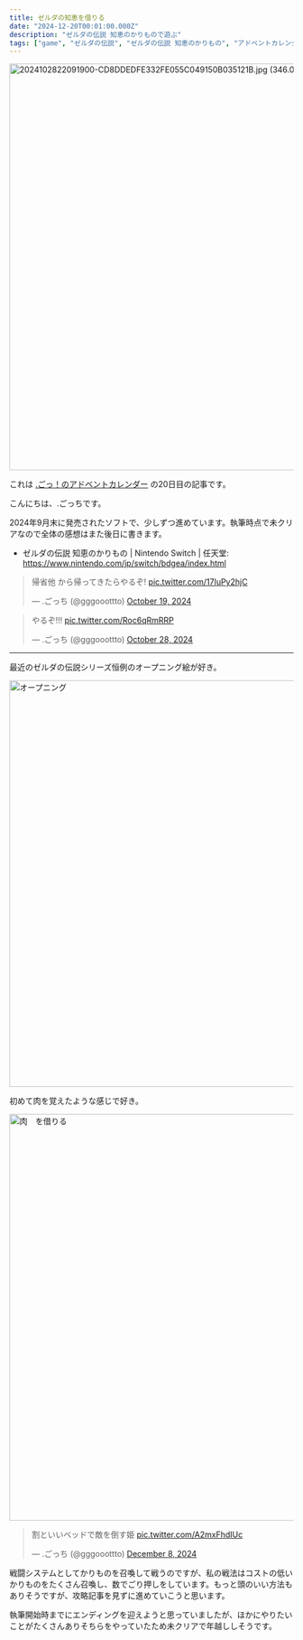 ```yaml
---
title: ゼルダの知恵を借りる
date: "2024-12-20T00:01:00.000Z"
description: "ゼルダの伝説 知恵のかりもので遊ぶ"
tags: ["game", "ゼルダの伝説", "ゼルダの伝説 知恵のかりもの", "アドベントカレンダー"]
---
```


<img width="720" alt="2024102822091900-CD8DDEDFE332FE055C049150B035121B.jpg (346.0 kB)" src="/assets/images/posts/20241220-the-legend-of-zelda-echos-of-wisdom/mv_title.webp">

これは [.ごっ！のアドベントカレンダー](https://adventar.org/calendars/10323) の20日目の記事です。

こんにちは、.ごっちです。

2024年9月末に発売されたソフトで、少しずつ進めています。執筆時点で未クリアなので全体の感想はまた後日に書きます。

- ゼルダの伝説 知恵のかりもの | Nintendo Switch | 任天堂: https://www.nintendo.com/jp/switch/bdgea/index.html

<blockquote class="twitter-tweet"><p lang="ja" dir="ltr">帰省他 から帰ってきたらやるぞ! <a href="https://t.co/17IuPy2hjC">pic.twitter.com/17IuPy2hjC</a></p>&mdash; .ごっち (@gggooottto) <a href="https://twitter.com/gggooottto/status/1847521179541918141?ref_src=twsrc%5Etfw">October 19, 2024</a></blockquote>

<blockquote class="twitter-tweet"><p lang="ja" dir="ltr">やるぞ!!! <a href="https://t.co/Roc6qRmRRP">pic.twitter.com/Roc6qRmRRP</a></p>&mdash; .ごっち (@gggooottto) <a href="https://twitter.com/gggooottto/status/1850896257935638981?ref_src=twsrc%5Etfw">October 28, 2024</a></blockquote>

---

最近のゼルダの伝説シリーズ恒例のオープニング絵が好き。

<img width="720" alt="オープニング" src="/assets/images/posts/20241220-the-legend-of-zelda-echos-of-wisdom/title.jpg">

初めて肉を覚えたような感じで好き。

<img width="720" alt="肉　を借りる" src="/assets/images/posts/20241220-the-legend-of-zelda-echos-of-wisdom/meat.jpg">

<blockquote class="twitter-tweet"><p lang="ja" dir="ltr">割といいベッドで敵を倒す姫 <a href="https://t.co/A2mxFhdIUc">pic.twitter.com/A2mxFhdIUc</a></p>&mdash; .ごっち (@gggooottto) <a href="https://twitter.com/gggooottto/status/1865564296517968205?ref_src=twsrc%5Etfw">December 8, 2024</a></blockquote>

戦闘システムとしてかりものを召喚して戦うのですが、私の戦法はコストの低いかりものをたくさん召喚し、数でごり押しをしています。もっと頭のいい方法もありそうですが、攻略記事を見ずに進めていこうと思います。

執筆開始時までにエンディングを迎えようと思っていましたが、ほかにやりたいことがたくさんありそちらをやっていたため未クリアで年越ししそうです。
